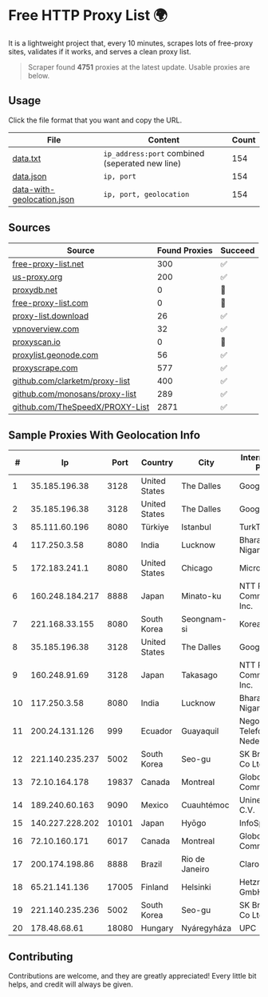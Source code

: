 
# Free HTTP Proxy List 🌍

It is a lightweight project that, every 10 minutes, scrapes lots of free-proxy sites, validates if it works, and serves a clean proxy list.


> Scraper found **4751** proxies at the latest update. Usable proxies are below.

## Usage

Click the file format that you want and copy the URL.


|File|Content|Count|
|----|-------|-----|
|[data.txt](https://raw.githubusercontent.com/themiralay/Proxy-List-World/master/data.txt)|`ip_address:port` combined (seperated new line)|154|
|[data.json](https://raw.githubusercontent.com/themiralay/Proxy-List-World/master/data.json)|`ip, port`|154|
|[data-with-geolocation.json](https://raw.githubusercontent.com/themiralay/Proxy-List-World/master/data-with-geolocation.json)|`ip, port, geolocation`|154|

## Sources

|Source|Found Proxies|Succeed|
|------|-------------|-------|
|[free-proxy-list.net](https://free-proxy-list.net)|300|✅|
|[us-proxy.org](https://www.us-proxy.org)|200|✅|
|[proxydb.net](http://proxydb.net)|0|🚫|
|[free-proxy-list.com](https://free-proxy-list.com/?page=&port=&type%5B%5D=http&type%5B%5D=https&up_time=0&search=Search)|0|🚫|
|[proxy-list.download](https://www.proxy-list.download/HTTP)|26|✅|
|[vpnoverview.com](https://vpnoverview.com/privacy/anonymous-browsing/free-proxy-servers)|32|✅|
|[proxyscan.io](https://www.proxyscan.io)|0|🚫|
|[proxylist.geonode.com](https://proxylist.geonode.com/api/proxy-list?limit=300&page=1&sort_by=lastChecked&sort_type=desc&protocols=http,https)|56|✅|
|[proxyscrape.com](https://api.proxyscrape.com/v2/?request=displayproxies&protocol=http&timeout=10000&country=all&ssl=all&anonymity=all)|577|✅|
|[github.com/clarketm/proxy-list](https://raw.githubusercontent.com/clarketm/proxy-list/master/proxy-list-raw.txt)|400|✅|
|[github.com/monosans/proxy-list](https://raw.githubusercontent.com/monosans/proxy-list/main/proxies/http.txt)|289|✅|
|[github.com/TheSpeedX/PROXY-List](https://raw.githubusercontent.com/TheSpeedX/PROXY-List/master/http.txt)|2871|✅|


## Sample Proxies With Geolocation Info

|#|Ip|Port|Country|City|Internet Service Provider|
|-|--|----|-------|----|-------------------------|
|1|35.185.196.38|3128|United States|The Dalles|Google LLC|
|2|35.185.196.38|3128|United States|The Dalles|Google LLC|
|3|85.111.60.196|8080|Türkiye|Istanbul|TurkTelecom|
|4|117.250.3.58|8080|India|Lucknow|Bharat Sanchar Nigam Ltd|
|5|172.183.241.1|8080|United States|Chicago|Microsoft|
|6|160.248.184.217|8888|Japan|Minato-ku|NTT PC Communications, Inc.|
|7|221.168.33.155|8080|South Korea|Seongnam-si|Korea Telecom|
|8|35.185.196.38|3128|United States|The Dalles|Google LLC|
|9|160.248.91.69|3128|Japan|Takasago|NTT PC Communications, Inc.|
|10|117.250.3.58|8080|India|Lucknow|Bharat Sanchar Nigam Ltd|
|11|200.24.131.126|999|Ecuador|Guayaquil|Negocios Y Telefonia Nedetel S.A|
|12|221.140.235.237|5002|South Korea|Seo-gu|SK Broadband Co Ltd|
|13|72.10.164.178|19837|Canada|Montreal|GloboTech Communications|
|14|189.240.60.163|9090|Mexico|Cuauhtémoc|Uninet S.A. de C.V.|
|15|140.227.228.202|10101|Japan|Hyōgo|InfoSphere|
|16|72.10.160.171|6017|Canada|Montreal|GloboTech Communications|
|17|200.174.198.86|8888|Brazil|Rio de Janeiro|Claro S.A|
|18|65.21.141.136|17005|Finland|Helsinki|Hetzner Online GmbH|
|19|221.140.235.236|5002|South Korea|Seo-gu|SK Broadband Co Ltd|
|20|178.48.68.61|18080|Hungary|Nyáregyháza|UPC|



## Contributing

Contributions are welcome, and they are greatly appreciated! Every
little bit helps, and credit will always be given.

